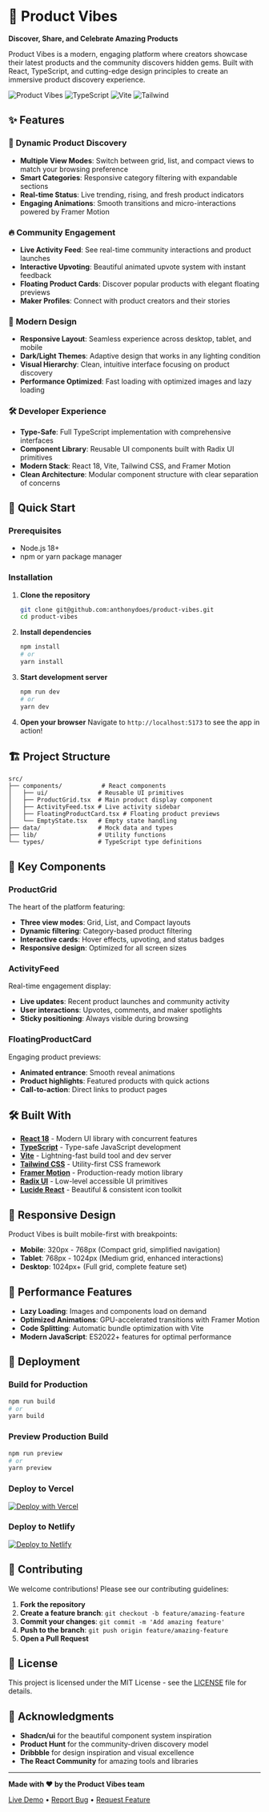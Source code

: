 # 🚀 Product Vibes

**Discover, Share, and Celebrate Amazing Products**

Product Vibes is a modern, engaging platform where creators showcase their latest products and the community discovers hidden gems. Built with React, TypeScript, and cutting-edge design principles to create an immersive product discovery experience.

![Product Vibes](https://img.shields.io/badge/Made%20with-React-61DAFB?style=for-the-badge&logo=react&logoColor=white)
![TypeScript](https://img.shields.io/badge/TypeScript-007ACC?style=for-the-badge&logo=typescript&logoColor=white)
![Vite](https://img.shields.io/badge/Vite-646CFF?style=for-the-badge&logo=vite&logoColor=white)
![Tailwind](https://img.shields.io/badge/Tailwind-38B2AC?style=for-the-badge&logo=tailwind-css&logoColor=white)

## ✨ Features

### 🎯 **Dynamic Product Discovery**
- **Multiple View Modes**: Switch between grid, list, and compact views to match your browsing preference
- **Smart Categories**: Responsive category filtering with expandable sections
- **Real-time Status**: Live trending, rising, and fresh product indicators
- **Engaging Animations**: Smooth transitions and micro-interactions powered by Framer Motion

### 🔥 **Community Engagement**
- **Live Activity Feed**: See real-time community interactions and product launches
- **Interactive Upvoting**: Beautiful animated upvote system with instant feedback
- **Floating Product Cards**: Discover popular products with elegant floating previews
- **Maker Profiles**: Connect with product creators and their stories

### 🎨 **Modern Design**
- **Responsive Layout**: Seamless experience across desktop, tablet, and mobile
- **Dark/Light Themes**: Adaptive design that works in any lighting condition
- **Visual Hierarchy**: Clean, intuitive interface focusing on product discovery
- **Performance Optimized**: Fast loading with optimized images and lazy loading

### 🛠️ **Developer Experience**
- **Type-Safe**: Full TypeScript implementation with comprehensive interfaces
- **Component Library**: Reusable UI components built with Radix UI primitives
- **Modern Stack**: React 18, Vite, Tailwind CSS, and Framer Motion
- **Clean Architecture**: Modular component structure with clear separation of concerns

## 🚀 Quick Start

### Prerequisites
- Node.js 18+ 
- npm or yarn package manager

### Installation

1. **Clone the repository**
   ```bash
   git clone git@github.com:anthonydoes/product-vibes.git
   cd product-vibes
   ```

2. **Install dependencies**
   ```bash
   npm install
   # or
   yarn install
   ```

3. **Start development server**
   ```bash
   npm run dev
   # or
   yarn dev
   ```

4. **Open your browser**
   Navigate to `http://localhost:5173` to see the app in action!

## 🏗️ Project Structure

```
src/
├── components/           # React components
│   ├── ui/              # Reusable UI primitives
│   ├── ProductGrid.tsx  # Main product display component
│   ├── ActivityFeed.tsx # Live activity sidebar
│   ├── FloatingProductCard.tsx # Floating product previews
│   └── EmptyState.tsx   # Empty state handling
├── data/                # Mock data and types
├── lib/                 # Utility functions
└── types/               # TypeScript type definitions
```

## 🎨 Key Components

### ProductGrid
The heart of the platform featuring:
- **Three view modes**: Grid, List, and Compact layouts
- **Dynamic filtering**: Category-based product filtering
- **Interactive cards**: Hover effects, upvoting, and status badges
- **Responsive design**: Optimized for all screen sizes

### ActivityFeed
Real-time engagement display:
- **Live updates**: Recent product launches and community activity
- **User interactions**: Upvotes, comments, and maker spotlights
- **Sticky positioning**: Always visible during browsing

### FloatingProductCard
Engaging product previews:
- **Animated entrance**: Smooth reveal animations
- **Product highlights**: Featured products with quick actions
- **Call-to-action**: Direct links to product pages

## 🛠️ Built With

- **[React 18](https://reactjs.org/)** - Modern UI library with concurrent features
- **[TypeScript](https://www.typescriptlang.org/)** - Type-safe JavaScript development
- **[Vite](https://vitejs.dev/)** - Lightning-fast build tool and dev server
- **[Tailwind CSS](https://tailwindcss.com/)** - Utility-first CSS framework
- **[Framer Motion](https://www.framer.com/motion/)** - Production-ready motion library
- **[Radix UI](https://www.radix-ui.com/)** - Low-level accessible UI primitives
- **[Lucide React](https://lucide.dev/)** - Beautiful & consistent icon toolkit

## 📱 Responsive Design

Product Vibes is built mobile-first with breakpoints:
- **Mobile**: 320px - 768px (Compact grid, simplified navigation)
- **Tablet**: 768px - 1024px (Medium grid, enhanced interactions)
- **Desktop**: 1024px+ (Full grid, complete feature set)

## 🎯 Performance Features

- **Lazy Loading**: Images and components load on demand
- **Optimized Animations**: GPU-accelerated transitions with Framer Motion
- **Code Splitting**: Automatic bundle optimization with Vite
- **Modern JavaScript**: ES2022+ features for optimal performance

## 🚀 Deployment

### Build for Production
```bash
npm run build
# or
yarn build
```

### Preview Production Build
```bash
npm run preview
# or
yarn preview
```

### Deploy to Vercel
[![Deploy with Vercel](https://vercel.com/button)](https://vercel.com/new/clone?repository-url=https://github.com/anthonydoes/product-vibes)

### Deploy to Netlify
[![Deploy to Netlify](https://www.netlify.com/img/deploy/button.svg)](https://app.netlify.com/start/deploy?repository=https://github.com/anthonydoes/product-vibes)

## 🤝 Contributing

We welcome contributions! Please see our contributing guidelines:

1. **Fork the repository**
2. **Create a feature branch**: `git checkout -b feature/amazing-feature`
3. **Commit your changes**: `git commit -m 'Add amazing feature'`
4. **Push to the branch**: `git push origin feature/amazing-feature`
5. **Open a Pull Request**

## 📄 License

This project is licensed under the MIT License - see the [LICENSE](LICENSE) file for details.

## 🙏 Acknowledgments

- **Shadcn/ui** for the beautiful component system inspiration
- **Product Hunt** for the community-driven discovery model
- **Dribbble** for design inspiration and visual excellence
- **The React Community** for amazing tools and libraries

---

**Made with ❤️ by the Product Vibes team**

[Live Demo](https://product-vibes.vercel.app) • [Report Bug](https://github.com/anthonydoes/product-vibes/issues) • [Request Feature](https://github.com/anthonydoes/product-vibes/issues)
